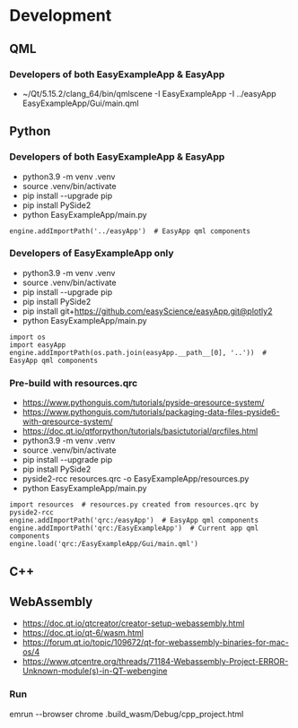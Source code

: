 # Development

## QML

### Developers of both EasyExampleApp & EasyApp

* ~/Qt/5.15.2/clang_64/bin/qmlscene -I EasyExampleApp -I ../easyApp EasyExampleApp/Gui/main.qml

## Python

### Developers of both EasyExampleApp & EasyApp

* python3.9 -m venv .venv
* source .venv/bin/activate
* pip install --upgrade pip
* pip install PySide2
* python EasyExampleApp/main.py
```
engine.addImportPath('../easyApp')  # EasyApp qml components
```

### Developers of EasyExampleApp only

* python3.9 -m venv .venv
* source .venv/bin/activate
* pip install --upgrade pip
* pip install PySide2
* pip install git+https://github.com/easyScience/easyApp.git@plotly2
* python EasyExampleApp/main.py
```
import os
import easyApp
engine.addImportPath(os.path.join(easyApp.__path__[0], '..'))  # EasyApp qml components
```

### Pre-build with resources.qrc  
* https://www.pythonguis.com/tutorials/pyside-qresource-system/
* https://www.pythonguis.com/tutorials/packaging-data-files-pyside6-with-qresource-system/
* https://doc.qt.io/qtforpython/tutorials/basictutorial/qrcfiles.html
* python3.9 -m venv .venv
* source .venv/bin/activate
* pip install --upgrade pip
* pip install PySide2
* pyside2-rcc resources.qrc -o EasyExampleApp/resources.py
* python EasyExampleApp/main.py
```
import resources  # resources.py created from resources.qrc by pyside2-rcc
engine.addImportPath('qrc:/easyApp')  # EasyApp qml components
engine.addImportPath('qrc:/EasyExampleApp')  # Current app qml components
engine.load('qrc:/EasyExampleApp/Gui/main.qml')
```

## C++

## WebAssembly

* https://doc.qt.io/qtcreator/creator-setup-webassembly.html
* https://doc.qt.io/qt-6/wasm.html
* https://forum.qt.io/topic/109672/qt-for-webassembly-binaries-for-mac-os/4
* https://www.qtcentre.org/threads/71184-Webassembly-Project-ERROR-Unknown-module(s)-in-QT-webengine

### Run
emrun --browser chrome .build_wasm/Debug/cpp_project.html
